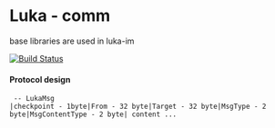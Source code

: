 # Luka - comm

base libraries are used in luka-im

[![Build Status](https://travis-ci.com/dxyinme/LukaComm.svg?branch=master)](https://travis-ci.com/dxyinme/LukaComm)

#### Protocol design

```
 -- LukaMsg
|checkpoint - 1byte|From - 32 byte|Target - 32 byte|MsgType - 2 byte|MsgContentType - 2 byte| content ... 
```
